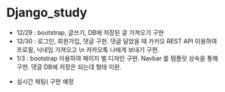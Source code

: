 # Django_study
- 12/29 : bootstrap, 글쓰기, DB에 저장된 글 가져오기 구현
- 12/30 : 로그인, 회원가입, 댓글 구현. 댓글 달았을 때 카카오 REST API 이용하여 프로필, 닉네임 가져오고 \n
카카오톡 나에게 보내기 구현.
- 1/3 : bootstrap 이용하여 페이지 별 디자인 구현. Navbar 를 템플릿 상속을 통해 구현. 댓글 DB에 저장은 되는데 형태 미완.
* 실시간 채팅( 구현 예정
